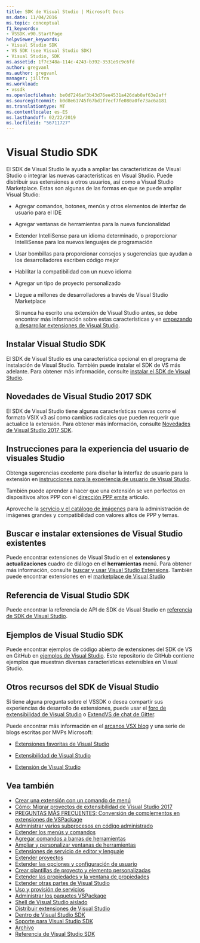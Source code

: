 ```yaml
---
title: SDK de Visual Studio | Microsoft Docs
ms.date: 11/04/2016
ms.topic: conceptual
f1_keywords:
- VSSDK.v90.StartPage
helpviewer_keywords:
- Visual Studio SDK
- VS SDK (see Visual Studio SDK)
- Visual Studio, SDK
ms.assetid: 1f7c348a-114c-4243-b392-3531e9c9c6fd
author: gregvanl
ms.author: gregvanl
manager: jillfra
ms.workload:
- vssdk
ms.openlocfilehash: be0d7246af3b43d76ee4531a426dab0af63e2aff
ms.sourcegitcommit: b0d8e61745f67bd1f7ecf7fe080a0fe73ac6a181
ms.translationtype: MT
ms.contentlocale: es-ES
ms.lasthandoff: 02/22/2019
ms.locfileid: "56711727"
---
```

# <a name="visual-studio-sdk"></a>Visual Studio SDK
El SDK de Visual Studio le ayuda a ampliar las características de Visual Studio o integrar las nuevas características en Visual Studio. Puede distribuir sus extensiones a otros usuarios, así como a Visual Studio Marketplace. Estas son algunas de las formas en que se puede ampliar Visual Studio:

- Agregar comandos, botones, menús y otros elementos de interfaz de usuario para el IDE

- Agregar ventanas de herramientas para la nueva funcionalidad

- Extender IntelliSense para un idioma determinado, o proporcionar IntelliSense para los nuevos lenguajes de programación

- Usar bombillas para proporcionar consejos y sugerencias que ayudan a los desarrolladores escriben código mejor

- Habilitar la compatibilidad con un nuevo idioma

- Agregar un tipo de proyecto personalizado

- Llegue a millones de desarrolladores a través de Visual Studio Marketplace

  Si nunca ha escrito una extensión de Visual Studio antes, se debe encontrar más información sobre estas características y en [empezando a desarrollar extensiones de Visual Studio](../extensibility/starting-to-develop-visual-studio-extensions.md).

## <a name="install-the-visual-studio-sdk"></a>Instalar Visual Studio SDK
 El SDK de Visual Studio es una característica opcional en el programa de instalación de Visual Studio. También puede instalar el SDK de VS más adelante. Para obtener más información, consulte [instalar el SDK de Visual Studio](../extensibility/installing-the-visual-studio-sdk.md).

## <a name="whats-new-in-the-visual-studio-2017-sdk"></a>Novedades de Visual Studio 2017 SDK
 El SDK de Visual Studio tiene algunas características nuevas como el formato VSIX v3 así como cambios radicales que pueden requerir que actualice la extensión. Para obtener más información, consulte [Novedades de Visual Studio 2017 SDK](../extensibility/what-s-new-in-the-visual-studio-2017-sdk.md).

## <a name="visual-studio-user-experience-guidelines"></a>Instrucciones para la experiencia del usuario de visuales Studio
 Obtenga sugerencias excelente para diseñar la interfaz de usuario para la extensión en [instrucciones para la experiencia de usuario de Visual Studio](../extensibility/ux-guidelines/visual-studio-user-experience-guidelines.md).

 También puede aprender a hacer que una extensión se ven perfectos en dispositivos altos PPP con el [dirección PPP emite](../extensibility/addressing-dpi-issues2.md) artículo.

 Aproveche la [servicio y el catálogo de imágenes](../extensibility/image-service-and-catalog.md) para la administración de imágenes grandes y compatibilidad con valores altos de PPP y temas.

## <a name="find-and-install-existing-visual-studio-extensions"></a>Buscar e instalar extensiones de Visual Studio existentes
 Puede encontrar extensiones de Visual Studio en el **extensiones y actualizaciones** cuadro de diálogo en el **herramientas** menú. Para obtener más información, consulte [buscar y usar Visual Studio Extensions](../ide/finding-and-using-visual-studio-extensions.md). También puede encontrar extensiones en el [marketplace de Visual Studio](https://marketplace.visualstudio.com/)

## <a name="visual-studio-sdk-reference"></a>Referencia de Visual Studio SDK
 Puede encontrar la referencia de API de SDK de Visual Studio en [referencia de SDK de Visual Studio](../extensibility/visual-studio-sdk-reference.md).

## <a name="visual-studio-sdk-samples"></a>Ejemplos de Visual Studio SDK
 Puede encontrar ejemplos de código abierto de extensiones del SDK de VS en GitHub en [ejemplos de Visual Studio](https://aka.ms/vs2015sdksamples). Este repositorio de GitHub contiene ejemplos que muestran diversas características extensibles en Visual Studio.

## <a name="other-visual-studio-sdk-resources"></a>Otros recursos del SDK de Visual Studio
 Si tiene alguna pregunta sobre el VSSDK o desea compartir sus experiencias de desarrollo de extensiones, puede usar el [foro de extensibilidad de Visual Studio](https://social.msdn.microsoft.com/Forums/vstudio/home?forum=vsx) o [ExtendVS de chat de Gitter](https://gitter.im/Microsoft/extendvs).

 Puede encontrar más información en el [arcanos VSX blog](https://blogs.msdn.microsoft.com/vsx/) y una serie de blogs escritas por MVPs Microsoft:

-   [Extensiones favoritas de Visual Studio](http://geekswithblogs.net/sdorman/archive/2014/10/05/favorite-visual-studio-extensions.aspx)

-   [Extensibilidad de Visual Studio](http://www.visualstudioextensibility.com/overview/vs/)

-   [Extensión de Visual Studio](http://blog.slaks.net/2013-10-18/extending-visual-studio-part-1-getting-started/)

## <a name="see-also"></a>Vea también
- [Crear una extensión con un comando de menú](../extensibility/creating-an-extension-with-a-menu-command.md)
- [Cómo: Migrar proyectos de extensibilidad de Visual Studio 2017](../extensibility/how-to-migrate-extensibility-projects-to-visual-studio-2017.md)
- [PREGUNTAS MÁS FRECUENTES: Conversión de complementos en extensiones de VSPackage](../extensibility/faq-converting-add-ins-to-vspackage-extensions.md)
- [Administrar varios subprocesos en código administrado](../extensibility/managing-multiple-threads-in-managed-code.md)
- [Extender los menús y comandos](../extensibility/extending-menus-and-commands.md)
- [Agregar comandos a barras de herramientas](../extensibility/adding-commands-to-toolbars.md)
- [Ampliar y personalizar ventanas de herramientas](../extensibility/extending-and-customizing-tool-windows.md)
- [Extensiones de servicio de editor y lenguaje](../extensibility/editor-and-language-service-extensions.md)
- [Extender proyectos](../extensibility/extending-projects.md)
- [Extender las opciones y configuración de usuario](../extensibility/extending-user-settings-and-options.md)
- [Crear plantillas de proyecto y elemento personalizadas](../extensibility/creating-custom-project-and-item-templates.md)
- [Extender las propiedades y la ventana de propiedades](../extensibility/extending-properties-and-the-property-window.md)
- [Extender otras partes de Visual Studio](../extensibility/extending-other-parts-of-visual-studio.md)
- [Uso y provisión de servicios](../extensibility/using-and-providing-services.md)
- [Administrar los paquetes VSPackage](../extensibility/managing-vspackages.md)
- [Shell de Visual Studio aislado](/visualstudio/extensibility/shell/visual-studio-isolated-shell)
- [Distribuir extensiones de Visual Studio](../extensibility/shipping-visual-studio-extensions.md)
- [Dentro de Visual Studio SDK](../extensibility/internals/inside-the-visual-studio-sdk.md)
- [Soporte para Visual Studio SDK](../extensibility/support-for-the-visual-studio-sdk.md)
- [Archivo](../extensibility/archive.md)
- [Referencia de Visual Studio SDK](../extensibility/visual-studio-sdk-reference.md)
